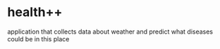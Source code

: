 # health++
application that collects data about weather and predict what diseases could be in this place
